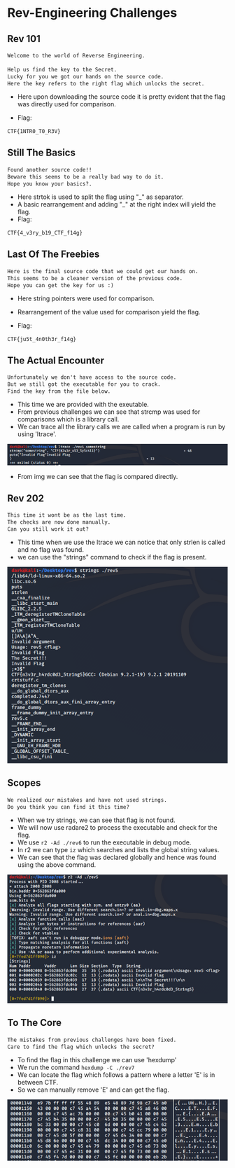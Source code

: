# Rev-Engineering Challenges

## Rev 101
```
Welcome to the world of Reverse Engineering.

Help us find the key to the Secret.
Lucky for you we got our hands on the source code.
Here the key refers to the right flag which unlocks the secret.
```
+ Here upon downloading the source code it is pretty evident that the flag was directly used for comparison.

+ Flag:
```
CTF{1NTR0_T0_R3V}
```

## Still The Basics
```
Found another source code!!
Beware this seems to be a really bad way to do it.
Hope you know your basics?.
```
+ Here strtok is used to split the flag using "_" as separator.
+ A basic rearrangement and adding "_" at the right index will yield the flag.
+ Flag:
```
CTF{4_v3ry_b19_CTF_f14g}
```

## Last Of The Freebies
```
Here is the final source code that we could get our hands on.
This seems to be a cleaner version of the previous code.
Hope you can get the key for us :)
```

+ Here string pointers were used for comparison.
+ Rearrangement of the value used for comparison yield the flag.

+ Flag:
```
CTF{ju5t_4n0th3r_f14g}
```

## The Actual Encounter
```
Unfortunately we don't have access to the source code.
But we still got the executable for you to crack.
Find the key from the file below.
```
+ This time we are provided with the exeutable.
+ From previous challenges we can see that strcmp was used for comparisons which is a library call.
+ We can trace all the library calls we are called when a program is run by using 'ltrace'.
<img src = "./rev4.PNG" alt = "Error"/>

+ From img we can see that the flag is compared directly.

## Rev 202
```
This time it wont be as the last time.
The checks are now done manually.
Can you still work it out?
```
+ This time when we use the ltrace we can notice that only strlen is called and no flag was found.
+ we can use the "strings" command to check if the flag is present.
<img src = "./rev5.PNG" alt = "Error"/>

## Scopes
```
We realized our mistakes and have not used strings.
Do you think you can find it this time?
```
+ When we try strings, we can see that flag is not found.
+ We will now use radare2 to process the executable and check for the flag.
+ We use `r2 -Ad ./rev6` to run the executable in debug mode.
+ In r2 we can type `iz` which searches and lists the global string values.
+ We can see that the flag was declared globally and hence was found using the above command.
<img src = "./rev6.PNG" alt = "Error"/>

## To The Core
```
The mistakes from previous challenges have been fixed.
Care to find the flag which unlocks the secret?
```
+ To find the flag in this challenge we can use 'hexdump'
+ We run the command `hexdump -C ./rev7`
+ We can locate the flag which follows a pattern where a letter 'E' is in between CTF.
+ So we can manually remove 'E' and can get the flag.
<img src = "./rev7.PNG" alt = "Error"/>